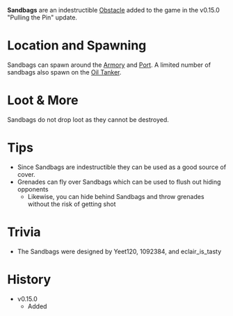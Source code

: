 **Sandbags** are an indestructible [Obstacle](/obstacles) added to the game in the v0.15.0 "Pulling the Pin" update.

# Location and Spawning
Sandbags can spawn around the [Armory](/buildings/armory) and [Port](/buildings/port). A limited number of sandbags also spawn on the [Oil Tanker](/obstacles/oil_tanker_ship).

# Loot & More
Sandbags do not drop loot as they cannot be destroyed.

# Tips
- Since Sandbags are indestructible they can be used as a good source of cover.
- Grenades can fly over Sandbags which can be used to flush out hiding opponents
  - Likewise, you can hide behind Sandbags and throw grenades without the risk of getting shot

# Trivia
- The Sandbags were designed by Yeet120, 1092384, and eclair_is_tasty

# History
- v0.15.0
  - Added
